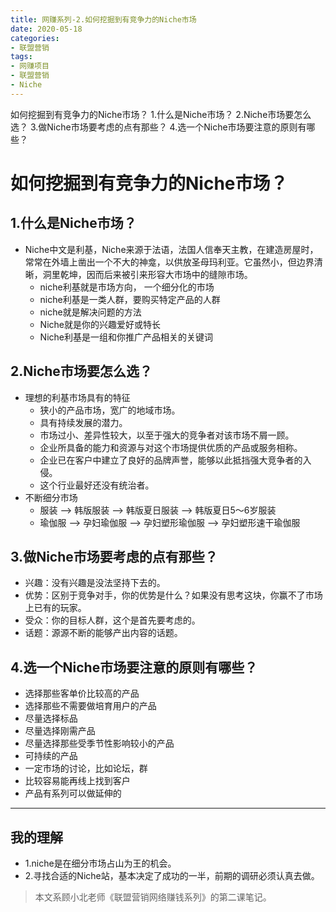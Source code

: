 ```yaml
---
title: 网赚系列-2.如何挖掘到有竞争力的Niche市场
date: 2020-05-18
categories:
- 联盟营销
tags:
- 网赚项目
- 联盟营销
- Niche
---
```

如何挖掘到有竞争力的Niche市场？
1.什么是Niche市场？
2.Niche市场要怎么选？
3.做Niche市场要考虑的点有那些？
4.选一个Niche市场要注意的原则有哪些？
<!-- more -->

# 如何挖掘到有竞争力的Niche市场？
## 1.什么是Niche市场？
- Niche中文是利基，Niche来源于法语，法国人信奉天主教，在建造房屋时，常常在外墙上凿出一个不大的神龛，以供放圣母玛利亚。它虽然小，但边界清晰，洞里乾坤，因而后来被引来形容大市场中的缝隙市场。
    - niche利基就是市场方向， 一个细分化的市场
    - niche利基是一类人群，要购买特定产品的人群
    - niche就是解决问题的方法
    - Niche就是你的兴趣爱好或特长
    - Niche利基是一组和你推广产品相关的关键词

## 2.Niche市场要怎么选？
- 理想的利基市场具有的特征
    - 狭小的产品市场，宽广的地域市场。
    - 具有持续发展的潜力。
    - 市场过小、差异性较大，以至于强大的竞争者对该市场不屑一顾。
    - 企业所具备的能力和资源与对这个市场提供优质的产品或服务相称。
    - 企业已在客户中建立了良好的品牌声誉，能够以此抵挡强大竞争者的入侵。
    - 这个行业最好还没有统治者。
- 不断细分市场
    - 服装 --> 韩版服装 --> 韩版夏日服装 --> 韩版夏日5～6岁服装
    - 瑜伽服 --> 孕妇瑜伽服 --> 孕妇塑形瑜伽服 --> 孕妇塑形速干瑜伽服

## 3.做Niche市场要考虑的点有那些？
- 兴趣：没有兴趣是没法坚持下去的。
- 优势：区别于竞争对手，你的优势是什么？如果没有思考这块，你赢不了市场上已有的玩家。
- 受众：你的目标人群，这个是首先要考虑的。
- 话题：源源不断的能够产出内容的话题。

## 4.选一个Niche市场要注意的原则有哪些？
- 选择那些客单价比较高的产品
- 选择那些不需要做培育用户的产品
- 尽量选择标品
- 尽量选择刚需产品
- 尽量选择那些受季节性影响较小的产品
- 可持续的产品
- 一定市场的讨论，比如论坛，群
- 比较容易能再线上找到客户
- 产品有系列可以做延伸的

-----
## 我的理解
- 1.niche是在细分市场占山为王的机会。
- 2.寻找合适的Niche站，基本决定了成功的一半，前期的调研必须认真去做。

> 本文系顾小北老师《联盟营销网络赚钱系列》的第二课笔记。
